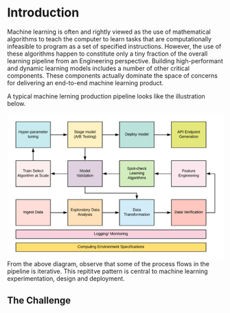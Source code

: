 # Introduction

Machine learning is often and rightly viewed as the use of mathematical algorithms to teach the computer to learn tasks that are computationally infeasible to program as a set of specified instructions. However, the use of these algorithms happen to constitute only a tiny fraction of the overall learning pipeline from an Engineering perspective. Building high-performant and dynamic learning models includes a number of other critical components. These components actually dominate the space of concerns for delivering an end-to-end machine learning product.

A typical machine lerning production pipeline looks like the illustration below.

<img src="img/ml_pipeline.png" align="left" alt="Machine Learning Pipeline."/>

From the above diagram, observe that some of the process flows in the pipeline is iterative. This repititve pattern is central to machine learning experimentation, design and deployment.

## The Challenge



<!-- that if overlooked can very much result in a poor or under-performing model. -->